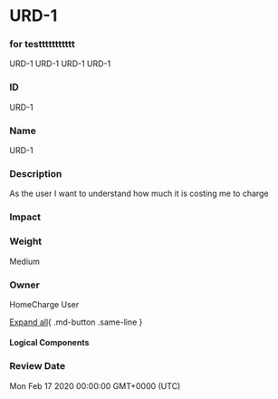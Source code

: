 

# URD-1
### for testtttttttttt
URD-1
URD-1
URD-1
URD-1

### ID

URD-1

### Name

URD-1

### Description

As the user I want to understand how much it is costing me to charge

### Impact



### Weight

Medium

### Owner

HomeCharge User

[Expand all](#){ .md-button .same-line }

#### Logical Components


    



### Review Date

Mon Feb 17 2020 00:00:00 GMT+0000 (UTC)

